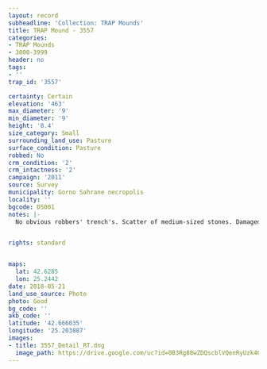 ```yaml
---
layout: record
subheadline: 'Collection: TRAP Mounds'
title: TRAP Mound - 3557
categories:
- TRAP Mounds
- 3000-3999
header: no
tags:
- ''
trap_id: '3557'

certainty: Certain
elevation: '463'
max_diameter: '9'
min_diameter: '9'
height: '0.4'
size_category: Small
surrounding_land_use: Pasture
surface_condition: Pasture
robbed: No
crm_condition: '2'
crm_intactness: '2'
campaign: '2011'
source: Survey
municipality: Gorno Sahrane necropolis
locality: ''
bgcode: DS001
notes: |-
  No obvious robbers' trench's. Scatter of medium-sized stones. Damaged by agricultural activity. Built on partial slope, west side sloped down.


rights: standard


maps:
  lat: 42.6285
  lon: 25.2442
date: 2018-05-21
land_use_source: Photo
photo: Good
bg_code: ''
akb_code: ''
latitude: '42.666035'
longitude: '25.203887'
images:
- title: 3557_Detail_RT.dng
  image_path: https://drive.google.com/uc?id=0B3Rg88wZDQscblVQenRyUzk4QlU
---
```

